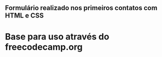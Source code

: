 ## Formulário realizado nos primeiros contatos com HTML e CSS

# Base para uso através do freecodecamp.org